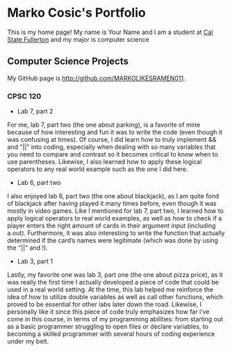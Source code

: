 
# Marko Cosic's Portfolio

This is my home page! My name is Your Name and I am a student at [Cal State Fullerton](http://www.fullerton.edu/) and my major is computer science
## Computer Science Projects

My GitHub page is http://github.com/MARKOLIKESRAMEN011.

### CPSC 120

* Lab 7, part 2

For me, lab 7, part two (the one about parking), is a favorite of mine because of how interesting and fun it was to write the code (even though it was confusing at times). Of course, I did learn how to truly implement && and "||" into coding, especially when dealing with so many variables that you need to compare and contrast so it becomes critical to know when to use parentheses. Likewise, I also learned how to apply these logical operators to any real world example such as the one I did here.

* Lab 6, part two

I also enjoyed lab 6, part two (the one about blackjack), as I am quite fond of blackjack after having played it many times before, even though it was mostly in video games. Like I mentioned for lab 7, part two, I learned how to apply logical operators to real world examples, as well as how to check if a player enters the right amount of cards in their argument input (including a.out). Furthermore, it was also interesting to write the function that actually determined if the card’s names were legitimate (which was done by using the "||" and !).

* Lab 3, part 1

Lastly, my favorite one was lab 3, part one (the one about pizza price), as it was really the first time I actually developed a piece of code that could be used in a real world setting. At the time, this lab helped me reinforce the idea of how to utilize double variables as well as call other functions, which proved to be essential for other labs later down the road. Likewise, I personally like it since this piece of code truly emphasizes how far i’ve come in this course, in terms of my programming abilities: from starting out as a basic programmer struggling to open files or declare variables, to becoming a skilled programmer with several hours of coding experience under my belt.
